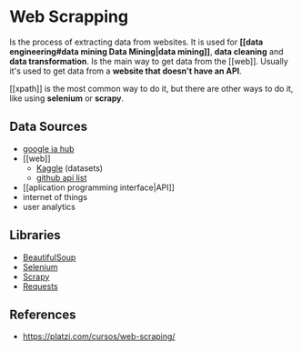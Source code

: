 # Web Scrapping

Is the process of extracting data from websites. It is used for **[[data engineering#data mining Data Mining|data mining]]**, **data cleaning** and **data transformation**.
Is the main way to get data from the [[web]]. Usually it's used to get data from a **website that doesn't have an API**.

[[xpath]] is the most common way to do it, but there are other ways to do it, like using **selenium** or **scrapy**.

## Data Sources
- [google ia hub](https://aihub.cloud.google.com/u/0/)
- [[web]]
    - [Kaggle](https://www.kaggle.com/datasets) (datasets)
    - [github api list](https://github.com/public-api-lists/public-api-lists)
- [[aplication programming interface|API]]
- internet of things
- user analytics


## Libraries

- [BeautifulSoup](https://www.crummy.com/software/BeautifulSoup/bs4/doc/)
- [Selenium](https://selenium-python.readthedocs.io/)
- [Scrapy](https://scrapy.org/)
- [Requests](https://requests.readthedocs.io/en/master/)

## References
- https://platzi.com/cursos/web-scraping/

